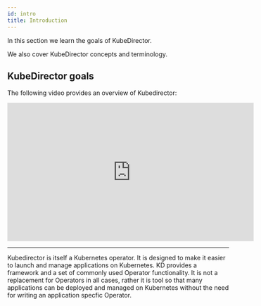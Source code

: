 ```yaml
---
id: intro 
title: Introduction
---
```


In this section we learn the goals of KubeDirector.

We also cover KubeDirector concepts and terminology.

## KubeDirector goals

The following video provides an overview of Kubedirector:

<iframe width="560" height="315" src="https://www.youtube.com/embed/X2kEk5wLe9g" frameborder="0" allow="accelerometer; autoplay; clipboard-write; encrypted-media; gyroscope; picture-in-picture" allowfullscreen></iframe>

---

Kubedirector is itself a Kubernetes operator. It is designed to make it easier to launch and manage applications on Kubernetes. KD provides a framework and a set of commonly used Operator functionality.  It is not a replacement for Operators in all cases, rather it is tool so that many applications can be deployed and managed on Kubernetes without the need for writing an application specfic Operator.
